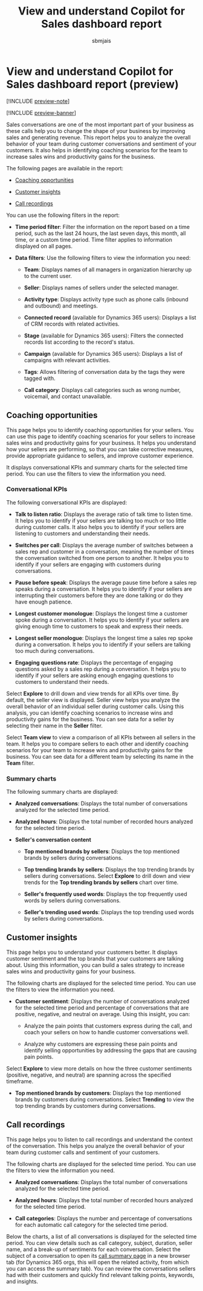 ﻿---
title: View and understand Copilot for Sales dashboard report
description: Identify coaching opportunities and increase sales wins and productivity gains for your business with the help of Copilot for Sales dashboard report.
ms.date: 02/01/2024
ms.topic: article
ms.service: microsoft-sales-copilot
author: sbmjais
ms.author: shjais
ms.custom:
  - ai-gen-docs-bap
  - ai-gen-desc
  - ai-seo-date:01/28/2024
---

# View and understand Copilot for Sales dashboard report (preview)

[!INCLUDE [preview-note](includes/preview-note.md)]

[!INCLUDE [preview-banner](includes/preview-banner.md)]

Sales conversations are one of the most important part of your business as these calls help you to change the shape of your business by improving sales and generating revenue. This report helps you to analyze the overall behavior of your team during customer conversations and sentiment of your customers. It also helps in identifying coaching scenarios for the team to increase sales wins and productivity gains for the business.

The following pages are available in the report:

-   [Coaching opportunities](#coaching-opportunities)

-   [Customer insights](#customer-insights)

-   [Call recordings](#call-recordings)

You can use the following filters in the report:

- **Time period filter**: Filter the information on the report based on a time period, such as the last 24 hours, the last seven days, this month, all time, or a custom time period. Time filter applies to information displayed on all pages.

- **Data filters**: Use the following filters to view the information you need:

    - **Team**: Displays names of all managers in organization hierarchy up to the current user.

    - **Seller**: Displays names of sellers under the selected manager.

    - **Activity type**: Displays activity type such as phone calls (inbound and outbound) and meetings.

    - **Connected record** (available for Dynamics 365 users): Displays a list of CRM records with related activities.

    - **Stage** (available for Dynamics 365 users): Filters the connected records list according to the record's status.

    - **Campaign** (available for Dynamics 365 users): Displays a list of campaigns with relevant activities.

    - **Tags**: Allows filtering of conversation data by the tags they were tagged with.

    - **Call category**: Displays call categories such as wrong number, voicemail, and contact unavailable.

## Coaching opportunities

This page helps you to identify coaching opportunities for your sellers. You can use this page to identify coaching scenarios for your sellers to increase sales wins and productivity gains for your business. It helps you understand how your sellers are performing, so that you can take corrective measures, provide appropriate guidance to sellers, and improve customer experience.

It displays conversational KPIs and summary charts for the selected time period. You can use the filters to view the information you need.

### Conversational KPIs

The following conversational KPIs are displayed:

- **Talk to listen ratio**: Displays the average ratio of talk time to listen time. It helps you to identify if your sellers are talking too much or too little during customer calls. It also helps you to identify if your sellers are listening to customers and understanding their needs.

- **Switches per call**: Displays the average number of switches between a sales rep and customer in a conversation, meaning the number of times the conversation switched from one person to another. It helps you to identify if your sellers are engaging with customers during conversations.

- **Pause before speak**: Displays the average pause time before a sales rep speaks during a conversation. It helps you to identify if your sellers are interrupting their customers before they are done talking or do they have enough patience.

- **Longest customer monologue**: Displays the longest time a customer spoke during a conversation. It helps you to identify if your sellers are giving enough time to customers to speak and express their needs.

- **Longest seller monologue**: Displays the longest time a sales rep spoke during a conversation. It helps you to identify if your sellers are talking too much during conversations.

- **Engaging questions rate**: Displays the percentage of engaging questions asked by a sales rep during a conversation. It helps you to identify if your sellers are asking enough engaging questions to customers to understand their needs.

Select **Explore** to drill down and view trends for all KPIs over time. By default, the seller view is displayed. Seller view helps you analyze the overall behavior of an individual seller during customer calls. Using this analysis, you can identify coaching scenarios to increase wins and productivity gains for the business. You can see data for a seller by selecting their name in the **Seller** filter.

Select **Team view** to view a comparison of all KPIs between all sellers in the team. It helps you to compare sellers to each other and identify coaching scenarios for your team to increase wins and productivity gains for the business. You can see data for a different team by selecting its name in the **Team** filter.

### Summary charts

The following summary charts are displayed:

- **Analyzed conversations**: Displays the total number of conversations analyzed for the selected time period.

- **Analyzed hours**: Displays the total number of recorded hours analyzed for the selected time period.

- **Seller's conversation content**

    - **Top mentioned brands by sellers**: Displays the top mentioned brands by sellers during conversations.

    - **Top trending brands by sellers**: Displays the top trending brands by sellers during conversations. Select **Explore** to drill down and view trends for the **Top trending brands by sellers** chart over time.

    - **Seller's frequently used words**: Displays the top frequently used words by sellers during conversations.

    - **Seller's trending used words**: Displays the top trending used words by sellers during conversations.

## Customer insights

This page helps you to understand your customers better. It displays customer sentiment and the top brands that your customers are talking about. Using this information, you can build a sales strategy to increase sales wins and productivity gains for your business.

The following charts are displayed for the selected time period. You can use the filters to view the information you need.

- **Customer sentiment**: Displays the number of conversations analyzed for the selected time period and percentage of conversations that are positive, negative, and neutral on average. Using this insight, you can:

    -   Analyze the pain points that customers express during the call, and coach your sellers on how to handle customer conversations well.

    -   Analyze why customers are expressing these pain points and identify selling opportunities by addressing the gaps that are causing pain points.

Select **Explore** to view more details on how the three customer sentiments (positive, negative, and neutral) are spanning across the specified timeframe.

- **Top mentioned brands by customers**: Displays the top mentioned brands by customers during conversations. Select **Trending** to view the top trending brands by customers during conversations.

## Call recordings

This page helps you to listen to call recordings and understand the context of the conversation. This helps you analyze the overall behavior of your team during customer calls and sentiment of your customers.

The following charts are displayed for the selected time period. You can use the filters to view the information you need.

- **Analyzed conversations**: Displays the total number of conversations analyzed for the selected time period.

- **Analyzed hours**: Displays the total number of recorded hours analyzed for the selected time period.

- **Call categories**: Displays the number and percentage of conversations for each automatic call category for the selected time period.

Below the charts, a list of all conversations is displayed for the selected time period. You can view details such as call category, subject, duration, seller name, and a break-up of sentiments for each conversation. Select the subject of a conversation to open its [call summary page](view-understand-meeting-summary.md) in a new browser tab (for Dynamics 365 orgs, this will open the related activity, from which you can access the summary tab). You can review the conversations sellers had with their customers and quickly find relevant talking points, keywords, and insights.


